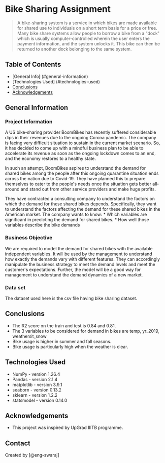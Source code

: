 # Bike Sharing Assignment
> A bike-sharing system is a service in which bikes are made available for shared use to individuals on a short term basis for a price or free. Many bike share systems allow people to borrow a bike from a "dock" which is usually computer-controlled wherein the user enters the payment information, and the system unlocks it. This bike can then be returned to another dock belonging to the same system.


## Table of Contents
* [General Info] (#general-information)
* [Technologies Used] (#technologies-used)
* [Conclusions](#conclusions)
* [Acknowledgements](#acknowledgements)


## General Information
### Project Information
A US bike-sharing provider BoomBikes has recently suffered considerable dips in their revenues due to the ongoing Corona pandemic. The company is facing very difficult situation to sustain in the current market scenario. So, it has decided to come up with a mindful business plan to be able to accelerate its revenue as soon as the ongoing lockdown comes to an end, and the economy restores to a healthy state. 

In such an attempt, BoomBikes aspires to understand the demand for shared bikes among the people after this ongoing quarantine situation ends across the nation due to Covid-19. They have planned this to prepare themselves to cater to the people's needs once the situation gets better all-around and stand out from other service providers and make huge profits.

They have contracted a consulting company to understand the factors on which the demand for these shared bikes depends. Specifically, they want to understand the factors affecting the demand for these shared bikes in the American market. The company wants to know: 
	* Which variables are significant in predicting the demand for shared bikes.
	* How well those variables describe the bike demands

### Business Objective
We are required to model the demand for shared bikes with the available independent variables. It will be used by the management to understand how exactly the demands vary with different features. They can accordingly manipulate the business strategy to meet the demand levels and meet the customer's expectations. Further, the model will be a good way for management to understand the demand dynamics of a new market. 

### Data set
The dataset used here is the csv file having bike sharing dataset.


## Conclusions
* The R2 score on the train and test is 0.84 and 0.81.
* The 3 variables to be considered for demand in bikes are temp, yr_2019, weathersit_snow
* Bike usage is higher in summer and fall seasons.
* Bike usage is particularly high when the weather is clear.


## Technologies Used
* NumPy - version 1.26.4
* Pandas - version 2.1.4
* matplotlib - version 3.9.1
* seaborn - version 0.13.2
* sklearn - version 1.2.2
* statsmodel - version 0.14.0
 


## Acknowledgements
- This project was inspired by UpGrad IIITB programme.


## Contact
Created by [@eng-swaraj]


